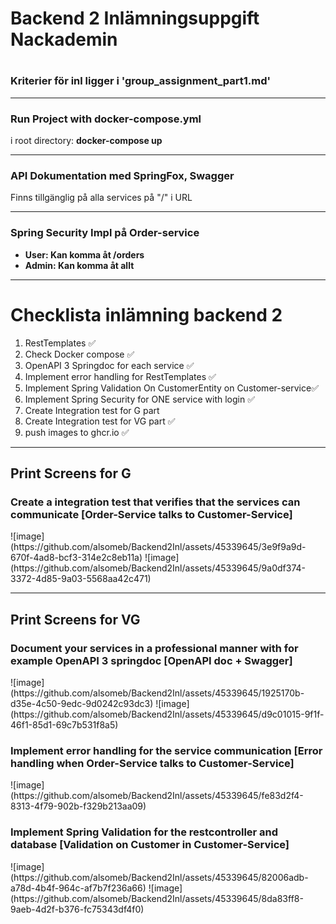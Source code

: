 <h1>Backend 2 Inlämningsuppgift Nackademin<h1>

<h3>Kriterier för inl ligger i 'group_assignment_part1.md'</h3>

<hr>
<h3>Run Project with docker-compose.yml</h3>
<p>i root directory: <strong>docker-compose up</strong></p>

<hr>
<h3>API Dokumentation med SpringFox, Swagger</h3>
<p>Finns tillgänglig på alla services på "/" i URL<p>

<hr>
<h3>Spring Security Impl på Order-service</h3>
<ul>
    <li><strong>User: Kan komma åt /orders</strong></li>
    <li><strong>Admin: Kan komma åt allt</strong></li>
</ul>

<hr>
<h1>Checklista inlämning backend 2</h1>

1. RestTemplates <span>&#x2705;</span>
2. Check Docker compose <span>&#x2705;</span>
3. OpenAPI 3 Springdoc for each service <span>&#x2705;</span>
4. Implement error handling for RestTemplates <span>&#x2705;</span>
5. Implement Spring Validation On CustomerEntity on Customer-service<span>&#x2705;</span>
6. Implement Spring Security for ONE service with login <span>&#x2705;</span>
7. Create Integration test for G part
8. Create Integration test for VG part <span>&#x2705;</span>
9. push images to ghcr.io <span>&#x2705;</span>

<hr> 
<h2> Print Screens for G </h2>

<h3> Create a integration test that verifies that the services can communicate [Order-Service talks to Customer-Service]</h3>
![image](https://github.com/alsomeb/Backend2Inl/assets/45339645/3e9f9a9d-670f-4ad8-bcf3-314e2c8eb11a)
![image](https://github.com/alsomeb/Backend2Inl/assets/45339645/9a0df374-3372-4d85-9a03-5568aa42c471)

<hr>
<h2> Print Screens for VG </h2>

<h3> Document your services in a professional manner with for example OpenAPI 3 springdoc [OpenAPI doc + Swagger] </h3>
![image](https://github.com/alsomeb/Backend2Inl/assets/45339645/1925170b-d35e-4c50-9edc-9d0242c93dc3)
![image](https://github.com/alsomeb/Backend2Inl/assets/45339645/d9c01015-9f1f-46f1-85d1-69c7b531f8a5)

 <h3> Implement error handling for the service communication [Error handling when Order-Service talks to Customer-Service] </h3>
 ![image](https://github.com/alsomeb/Backend2Inl/assets/45339645/fe83d2f4-8313-4f79-902b-f329b213aa09)

 <h3> Implement Spring Validation for the restcontroller and database [Validation on Customer in Customer-Service]</h3>
 ![image](https://github.com/alsomeb/Backend2Inl/assets/45339645/82006adb-a78d-4b4f-964c-af7b7f236a66)
 ![image](https://github.com/alsomeb/Backend2Inl/assets/45339645/8da83ff8-9aeb-4d2f-b376-fc75343df4f0)

